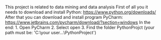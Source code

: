 This project is related to data mining and data analysis
First of all you it needs to download and install Python:
https://www.python.org/downloads/
After that you can download and install program PyCharm:
https://www.jetbrains.com/pycharm/download/?section=windows
In the end:
	1. Open PyCharm
        2. Select open
	3. Find the folder PythonProjct (your path must be: 'C:\your user\...\PythonProject')
